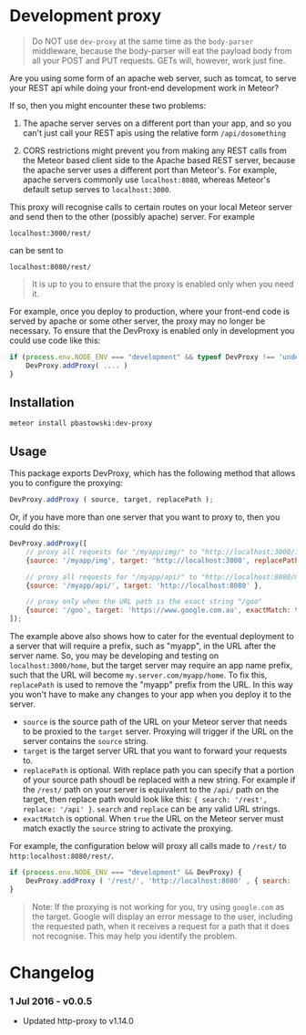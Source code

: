 # Development proxy

> Do NOT use `dev-proxy` at the same time as the `body-parser` middleware, because the body-parser will eat the payload body from all your POST and PUT requests. GETs will, however, work just fine.

Are you using some form of an apache web server, such as tomcat, to serve your REST api while doing your front-end development work in Meteor?

If so, then you might encounter these two problems:

1) The apache server serves on a different port than your app, and so you can't just call your REST apis using the relative form `/api/dosomething`

2) CORS restrictions might prevent you from making any REST calls from the Meteor based client side to the Apache based REST server, because the apache server uses a different port than Meteor's. For example, apache servers commonly use `localhost:8080`, whereas Meteor's default setup serves to `localhost:3000`.

This proxy will recognise calls to certain routes on your local Meteor server and send then to the other (possibly apache) server. For example  

    localhost:3000/rest/

can be sent to 

    localhost:8080/rest/


> It is up to you to ensure that the proxy is enabled only when you need it. 

For example, once you deploy to production, where your front-end code is served by apache or some other server, the proxy may no longer be necessary. To ensure that the DevProxy is enabled only in development you could use code like this:
  
```javascript
if (process.env.NODE_ENV === "development" && typeof DevProxy !== 'undefined') {
    DevProxy.addProxy( .... )
}
```


## Installation

    meteor install pbastowski:dev-proxy

## Usage

This package exports DevProxy, which has the following method that allows you to configure the proxying:

```javascript
DevProxy.addProxy ( source, target, replacePath );
```

Or, if you have more than one server that you want to proxy to, then you could do this:

```javascript
DevProxy.addProxy([
    // proxy all requests for "/myapp/img/" to "http://localhost:3000/img" (removing "/myapp")
    {source: '/myapp/img', target: 'http://localhost:3000', replacePath: { search: '/myapp/', replace: '/' }},

    // proxy all requests for "/myapp/api/" to "http://localhost:8080/myapp/api"
    {source: '/myapp/api/', target: 'http://localhost:8080' },

    // proxy only when the URL path is the exact string "/goo"
    {source: '/goo', target: 'https://www.google.com.au', exactMatch: true, replacePath: { search: '/goo', replace: '/' }}
]);
```

The example above also shows how to cater for the eventual deployment to a server that will require a prefix, such as "myapp", in the URL after the server name. So, you may be developing and testing on `localhost:3000/home`, but the target server may require an app name prefix, such that the URL will become `my.server.com/myapp/home`. To fix this, `replacePath` is used to remove the "myapp" prefix from the URL. In this way you won't have to make any changes to your app when you deploy it to the server.

- `source` is the source path of the URL on your Meteor server that needs to be proxied to the `target` server. Proxying will trigger if the URL on the server contains the `source` string.
- `target` is the target server URL that you want to forward your requests to.
- `replacePath` is optional. With replace path you can specify that a portion of your source path shoudl be replaced with a new string. For example if the `/rest/` path on your server is equivalent to the `/api/` path on the target, then replace path would look like this: `{ search: '/rest', replace: '/api' }`. `search` and `replace` can be any valid URL strings. 
- `exactMatch` is optional. When `true` the URL on the Meteor server must match exactly the `source` string to activate the proxying.

For example, the configuration below will proxy all calls made to `/rest/` to `http:localhost:8080/rest/`.

```javascript
if (process.env.NODE_ENV === "development" && DevProxy) {
    DevProxy.addProxy ( '/rest/', 'http://localhost:8080' , { search: '/rest', replace: '/api' } );
}
```

> Note: If the proxying is not working for you, try using `google.com` as the target. Google will display an error message to the user, including the requested path, when it receives a request for a path that it does not recognise. This may help you identify the problem.

# Changelog

### 1 Jul 2016 - v0.0.5

- Updated http-proxy to v1.14.0
